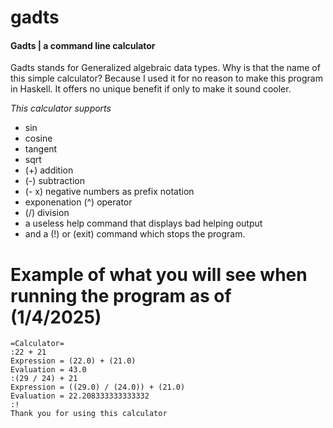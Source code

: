 # gadts

#### Gadts | a command line calculator

Gadts stands for Generalized algebraic data types. 
Why is that the name of this simple calculator? 
Because I used it for no reason to make this program in Haskell. 
It offers no unique benefit if only to make it sound cooler. 

_This calculator supports_

- sin 
- cosine 
- tangent 
- sqrt 
- (+) addition
- (-) subtraction
- (- x) negative numbers as prefix notation
-  exponenation (^) operator
- (/) division 
- a useless help command that displays bad helping output
- and a (!) or (exit) command which stops the program.

# Example of what you will see when running the program as of (1/4/2025)
   ```text 
   =Calculator=
   :22 + 21
   Expression = (22.0) + (21.0)
   Evaluation = 43.0
   :(29 / 24) + 21
   Expression = ((29.0) / (24.0)) + (21.0)
   Evaluation = 22.208333333333332
   :!
   Thank you for using this calculator
   ```
